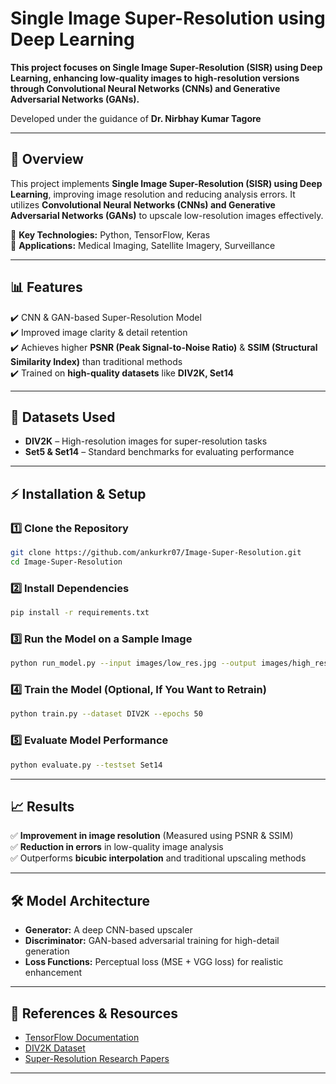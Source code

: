 
# **Single Image Super-Resolution using Deep Learning**  

**This project focuses on Single Image Super-Resolution (SISR) using Deep Learning, enhancing low-quality images to high-resolution versions through Convolutional Neural Networks (CNNs) and Generative Adversarial Networks (GANs).**

Developed under the guidance of **Dr. Nirbhay Kumar Tagore**  

---

## **📌 Overview**  
This project implements **Single Image Super-Resolution (SISR) using Deep Learning**, improving image resolution and reducing analysis errors. It utilizes **Convolutional Neural Networks (CNNs) and Generative Adversarial Networks (GANs)** to upscale low-resolution images effectively.  

🔹 **Key Technologies:** Python, TensorFlow, Keras  
🔹 **Applications:** Medical Imaging, Satellite Imagery, Surveillance  

---

## **📊 Features**  
✔️ CNN & GAN-based Super-Resolution Model  
✔️ Improved image clarity & detail retention  
✔️ Achieves higher **PSNR (Peak Signal-to-Noise Ratio)** & **SSIM (Structural Similarity Index)** than traditional methods  
✔️ Trained on **high-quality datasets** like **DIV2K, Set14**  

---

## **📂 Datasets Used**  
- **DIV2K** – High-resolution images for super-resolution tasks  
- **Set5 & Set14** – Standard benchmarks for evaluating performance  

---

## **⚡ Installation & Setup**  

### **1️⃣ Clone the Repository**  
```bash
git clone https://github.com/ankurkr07/Image-Super-Resolution.git
cd Image-Super-Resolution
```

### **2️⃣ Install Dependencies**  
```bash
pip install -r requirements.txt
```

### **3️⃣ Run the Model on a Sample Image**  
```bash
python run_model.py --input images/low_res.jpg --output images/high_res.jpg
```

### **4️⃣ Train the Model (Optional, If You Want to Retrain)**  
```bash
python train.py --dataset DIV2K --epochs 50
```

### **5️⃣ Evaluate Model Performance**  
```bash
python evaluate.py --testset Set14
```

---

## **📈 Results**  
✅ **Improvement in image resolution** (Measured using PSNR & SSIM)  
✅ **Reduction in errors** in low-quality image analysis  
✅ Outperforms **bicubic interpolation** and traditional upscaling methods  

---

## **🛠️ Model Architecture**  
- **Generator:** A deep CNN-based upscaler  
- **Discriminator:** GAN-based adversarial training for high-detail generation  
- **Loss Functions:** Perceptual loss (MSE + VGG loss) for realistic enhancement  

---

## **🔗 References & Resources**  
- [TensorFlow Documentation](https://www.tensorflow.org/)  
- [DIV2K Dataset](https://data.vision.ee.ethz.ch/cvl/DIV2K/)  
- [Super-Resolution Research Papers](https://arxiv.org/abs/1609.04802)  

---
 
